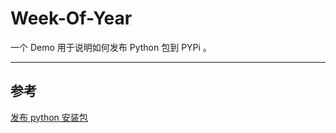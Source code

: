 # Week-Of-Year

一个 Demo 用于说明如何发布 Python 包到 PYPi 。

---


## 参考

[发布 python 安装包](https://sqlpy.com/blogs/804516160)